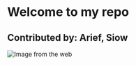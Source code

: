 # Welcome to my repo

## Contributed by: Arief, Siow

![Image from the web](https://static01.nyt.com/images/2021/09/14/science/07CAT-STRIPES/07CAT-STRIPES-jumbo.jpg?quality=75&auto=webp)

